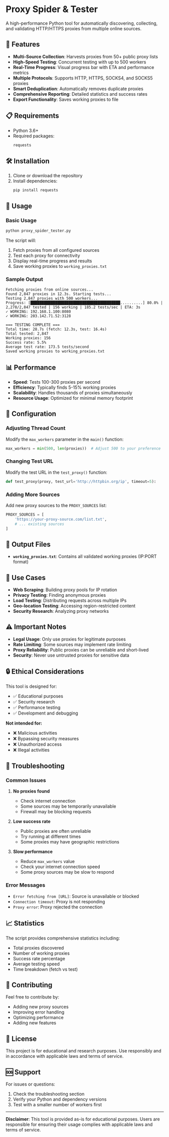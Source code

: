 # Proxy Spider & Tester

A high-performance Python tool for automatically discovering, collecting, and validating HTTP/HTTPS proxies from multiple online sources.

## 🚀 Features

- **Multi-Source Collection**: Harvests proxies from 50+ public proxy lists
- **High-Speed Testing**: Concurrent testing with up to 500 workers
- **Real-Time Progress**: Visual progress bar with ETA and performance metrics
- **Multiple Protocols**: Supports HTTP, HTTPS, SOCKS4, and SOCKS5 proxies
- **Smart Deduplication**: Automatically removes duplicate proxies
- **Comprehensive Reporting**: Detailed statistics and success rates
- **Export Functionality**: Saves working proxies to file

## 📋 Requirements

- Python 3.6+
- Required packages:
  ```
  requests
  ```

## 🛠️ Installation

1. Clone or download the repository
2. Install dependencies:
   ```bash
   pip install requests
   ```

## 🚀 Usage

### Basic Usage
```bash
python proxy_spider_tester.py
```

The script will:
1. Fetch proxies from all configured sources
2. Test each proxy for connectivity
3. Display real-time progress and results
4. Save working proxies to `working_proxies.txt`

### Sample Output
```
Fetching proxies from online sources...
Found 2,847 proxies in 12.3s. Starting tests...
Testing 2,847 proxies with 500 workers...
Progress: [████████████████████████████████████████..........] 80.0% | 2,278/2,847 tested | 156 working | 185.2 tests/sec | ETA: 3s
✓ WORKING: 192.168.1.100:8080
✓ WORKING: 203.142.71.52:3128

=== TESTING COMPLETE ===
Total time: 28.7s (fetch: 12.3s, test: 16.4s)
Total tested: 2,847
Working proxies: 156
Success rate: 5.5%
Average test rate: 173.5 tests/second
Saved working proxies to working_proxies.txt
```

## 📊 Performance

- **Speed**: Tests 100-300 proxies per second
- **Efficiency**: Typically finds 5-15% working proxies
- **Scalability**: Handles thousands of proxies simultaneously
- **Resource Usage**: Optimized for minimal memory footprint

## 🔧 Configuration

### Adjusting Thread Count
Modify the `max_workers` parameter in the `main()` function:
```python
max_workers = min(500, len(proxies))  # Adjust 500 to your preference
```

### Changing Test URL
Modify the test URL in the `test_proxy()` function:
```python
def test_proxy(proxy, test_url='http://httpbin.org/ip', timeout=5):
```

### Adding More Sources
Add new proxy sources to the `PROXY_SOURCES` list:
```python
PROXY_SOURCES = [
    'https://your-proxy-source.com/list.txt',
    # ... existing sources
]
```

## 📁 Output Files

- **`working_proxies.txt`**: Contains all validated working proxies (IP:PORT format)

## 🎯 Use Cases

- **Web Scraping**: Building proxy pools for IP rotation
- **Privacy Testing**: Finding anonymous proxies
- **Load Testing**: Distributing requests across multiple IPs
- **Geo-location Testing**: Accessing region-restricted content
- **Security Research**: Analyzing proxy networks

## ⚠️ Important Notes

- **Legal Usage**: Only use proxies for legitimate purposes
- **Rate Limiting**: Some sources may implement rate limiting
- **Proxy Reliability**: Public proxies can be unreliable and short-lived
- **Security**: Never use untrusted proxies for sensitive data

## 🔒 Ethical Considerations

This tool is designed for:
- ✅ Educational purposes
- ✅ Security research
- ✅ Performance testing
- ✅ Development and debugging

**Not intended for:**
- ❌ Malicious activities
- ❌ Bypassing security measures
- ❌ Unauthorized access
- ❌ Illegal activities

## 🐛 Troubleshooting

### Common Issues

1. **No proxies found**
   - Check internet connection
   - Some sources may be temporarily unavailable
   - Firewall may be blocking requests

2. **Low success rate**
   - Public proxies are often unreliable
   - Try running at different times
   - Some proxies may have geographic restrictions

3. **Slow performance**
   - Reduce `max_workers` value
   - Check your internet connection speed
   - Some proxy sources may be slow to respond

### Error Messages

- `Error fetching from [URL]`: Source is unavailable or blocked
- `Connection timeout`: Proxy is not responding
- `Proxy error`: Proxy rejected the connection

## 📈 Statistics

The script provides comprehensive statistics including:
- Total proxies discovered
- Number of working proxies
- Success rate percentage
- Average testing speed
- Time breakdown (fetch vs test)

## 🤝 Contributing

Feel free to contribute by:
- Adding new proxy sources
- Improving error handling
- Optimizing performance
- Adding new features

## 📄 License

This project is for educational and research purposes. Use responsibly and in accordance with applicable laws and terms of service.

## 🆘 Support

For issues or questions:
1. Check the troubleshooting section
2. Verify your Python and dependency versions
3. Test with a smaller number of workers first

---

**Disclaimer**: This tool is provided as-is for educational purposes. Users are responsible for ensuring their usage complies with applicable laws and terms of service.
